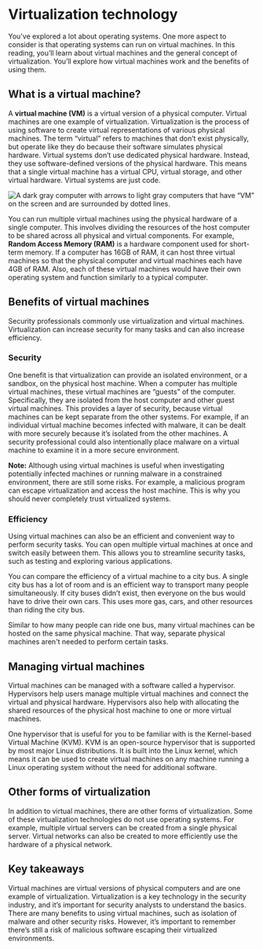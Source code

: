 # Virtualization technology

You've explored a lot about operating systems. One more aspect to consider is that operating systems can run on virtual machines. In this reading, you’ll learn about virtual machines and the general concept of virtualization. You’ll explore how virtual machines work and the benefits of using them.

## What is a virtual machine?

A **virtual machine (VM)** is a virtual version of a physical computer. Virtual machines are one example of virtualization. Virtualization is the process of using software to create virtual representations of various physical machines. The term “virtual” refers to machines that don’t exist physically, but operate like they do because their software simulates physical hardware. Virtual systems don’t use dedicated physical hardware. Instead, they use software-defined versions of the physical hardware. This means that a single virtual machine has a virtual CPU, virtual storage, and other virtual hardware. Virtual systems are just code.

![A dark gray computer with arrows to light gray computers that have “VM” on the screen and are surrounded by dotted lines.](https://d3c33hcgiwev3.cloudfront.net/imageAssetProxy.v1/C0Cpca6gRquuxTow47dD1A_2a73d66bee5c40b78984e532c09994f1_82635VQFzN8LaD6GAv3bNTQs6oACAmxKjdlZebYCGsO10hvIVpxBElK4gbJ-KJvmRBsxvQd3XHXUfUtgWzNhR4Va6ODC5D42owmm2vyiluDeV86UAaL9d-pyaxXnjzgHARaWckVzCqj12dnrOq1Ca4o?expiry=1740960000000&hmac=VCZT6cy0oQ8v9EtOqvFI7Ns3jojEfyoUKRloB1-qIyI)

You can run multiple virtual machines using the physical hardware of a single computer. This involves dividing the resources of the host computer to be shared across all physical and virtual components. For example, **Random Access Memory (RAM)** is a hardware component used for short-term memory. If a computer has 16GB of RAM, it can host three virtual machines so that the physical computer and virtual machines each have 4GB of RAM. Also, each of these virtual machines would have their own operating system and function similarly to a typical computer.

## Benefits of virtual machines

Security professionals commonly use virtualization and virtual machines. Virtualization can increase security for many tasks and can also increase efficiency.

### **Security**

One benefit is that virtualization can provide an isolated environment, or a sandbox, on the physical host machine. When a computer has multiple virtual machines, these virtual machines are “guests” of the computer. Specifically, they are isolated from the host computer and other guest virtual machines. This provides a layer of security, because virtual machines can be kept separate from the other systems. For example, if an individual virtual machine becomes infected with malware, it can be dealt with more securely because it’s isolated from the other machines. A security professional could also intentionally place malware on a virtual machine to examine it in a more secure environment.

**Note:** Although using virtual machines is useful when investigating potentially infected machines or running malware in a constrained environment, there are still some risks. For example, a malicious program can escape virtualization and access the host machine. This is why you should never completely trust virtualized systems.

### **Efficiency**

Using virtual machines can also be an efficient and convenient way to perform security tasks. You can open multiple virtual machines at once and switch easily between them. This allows you to streamline security tasks, such as testing and exploring various applications.

You can compare the efficiency of a virtual machine to a city bus. A single city bus has a lot of room and is an efficient way to transport many people simultaneously. If city buses didn’t exist, then everyone on the bus would have to drive their own cars. This uses more gas, cars, and other resources than riding the city bus. 

Similar to how many people can ride one bus, many virtual machines can be hosted on the same physical machine. That way, separate physical machines aren't needed to perform certain tasks.

## Managing virtual machines

Virtual machines can be managed with a software called a hypervisor. Hypervisors help users manage multiple virtual machines and connect the virtual and physical hardware. Hypervisors also help with allocating the shared resources of the physical host machine to one or more virtual machines.

One hypervisor that is useful for you to be familiar with is the Kernel-based Virtual Machine (KVM). KVM is an open-source hypervisor that is supported by most major Linux distributions. It is built into the Linux kernel, which means it can be used to create virtual machines on any machine running a Linux operating system without the need for additional software.

## Other forms of virtualization

In addition to virtual machines, there are other forms of virtualization. Some of these virtualization technologies do not use operating systems. For example, multiple virtual servers can be created from a single physical server. Virtual networks can also be created to more efficiently use the hardware of a physical network. 

## Key takeaways

Virtual machines are virtual versions of physical computers and are one example of virtualization. Virtualization is a key technology in the security industry, and it’s important for security analysts to understand the basics. There are many benefits to using virtual machines, such as isolation of malware and other security risks. However, it’s important to remember there’s still a risk of malicious software escaping their virtualized environments.